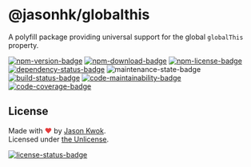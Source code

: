 @jasonhk/globalthis
===================

A polyfill package providing universal support for the global `globalThis` property.

[![npm-version-badge]][npm] [![npm-download-badge]][npm] [![npm-license-badge]][github-license] [![dependency-status-badge]][libraries.io] ![maintenance-state-badge] [![build-status-badge]][travis] [![code-maintainability-badge]][codeclimate] [![code-coverage-badge]][codecov]

## License

Made with <span style="color: #E53E3E">&#10084;</span> by [Jason Kwok][author].<br>
Licensed under [the Unlicense][github-license].

[![license-status-badge]][fossa]

<!-- Author -->
[author]: https://jasonhk.net/

<!-- GitHub -->
[github-license]: https://github.com/JasonHK/node-globalthis/blob/master/LICENSE

<!-- NPM -->
[npm]: https://www.npmjs.com/package/@jasonhk/globalthis
[npm-download-badge]: https://img.shields.io/npm/dt/@jasonhk/globalthis?style=flat-square "Total downloads"
[npm-license-badge]: https://img.shields.io/npm/l/@jasonhk/globalthis?style=flat-square "Package's license"
[npm-version-badge]: https://img.shields.io/npm/v/@jasonhk/globalthis?style=flat-square "Package's version"

<!-- Maintenance -->
[maintenance-state-badge]: https://img.shields.io/maintenance/yes/2020?style=flat-square "Maintenance state"

<!-- Libraries.io -->
[libraries.io]: https://libraries.io/github/JasonHK/node-globalthis
[dependency-status-badge]: https://img.shields.io/librariesio/github/JasonHK/node-globalthis?style=flat-square "Dependency status"

<!-- Travis CI -->
[travis]: https://travis-ci.com/JasonHK/node-globalthis
[build-status-badge]: https://img.shields.io/travis/com/JasonHK/node-globalthis?style=flat-square "Build status"

[codeclimate]: https://codeclimate.com/github/JasonHK/node-globalthis
[code-maintainability-badge]: https://img.shields.io/codeclimate/maintainability/JasonHK/node-globalthis?style=flat-square "Code maintainability"

<!-- Codecov -->
[codecov]: https://codecov.io/gh/JasonHK/node-globalthis
[code-coverage-badge]: https://img.shields.io/codecov/c/github/JasonHK/node-globalthis?style=flat-square "Code coverage"

<!-- FOSSA -->
[fossa]: https://app.fossa.com/projects/git%2Bgithub.com%2FJasonHK%2Fnode-globalthis
[license-status-badge]: https://app.fossa.com/api/projects/git%2Bgithub.com%2FJasonHK%2Fnode-globalthis.svg?type=large "License status"

